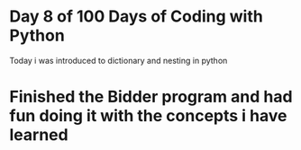 # Day 8 of 100 Days of Coding with Python 

Today i was introduced to dictionary and nesting in python 

# Finished the Bidder program and had fun doing it with the concepts i have learned